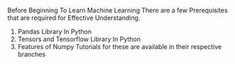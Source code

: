 Before Beginning To Learn Machine Learning There are a few Prerequisites that are required for Effective Understanding.
1. Pandas Library In Python
2. Tensors and Tensorflow Library In Python
3. Features of Numpy
Tutorials for these are available in their respective branches
